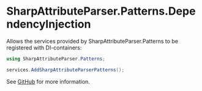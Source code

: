 # SharpAttributeParser.Patterns.DependencyInjection

Allows the services provided by SharpAttributeParser.Patterns to be registered with DI-containers:

```csharp
using SharpAttributeParser.Patterns;

services.AddSharpAttributeParserPatterns();
```

See [GitHub](https://github.com/ErikWe/sharp-attribute-parser) for more information.
